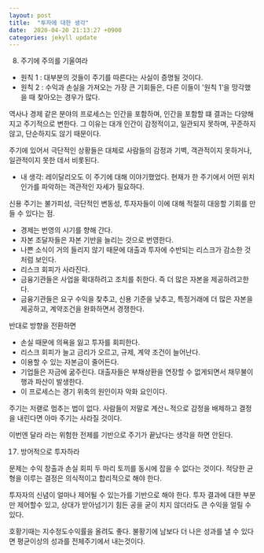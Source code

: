 ```yaml
---
layout: post
title:  "투자에 대한 생각"
date:  2020-04-20 21:13:27 +0900 
categories: jekyll update
---
```


8. 주기에 주의를 기울여라

* 원칙 1 : 대부분의 것들이 주기를 따른다는 사실이 증명될 것이다.
* 원칙 2 : 수익과 손실을 가져오는 가장 큰 기회들은, 다른 이들이 '원칙 1'을 망각했을 때 찾아오는 경우가 많다.

역사나 경제 같은 분야의 프로세스는 인간을 포함하며, 인간을 포함할 떄 결과는 다양해지고 주기적으로 변한다.
그 이유는 대개 인간이 감정적이고, 일관되지 못하며, 꾸준하지 않고, 단순하지도 않기 때문이다.

주기에 있어서 극단적인 상황들은 대체로 사람들의 감정과 기벽, 객관적이지 못하거나, 일관적이지 못한 데서 비롯된다.

- 내 생각: 레이달리오도 이 주기에 대해 이야기했었다. 현재가 한 주기에서 어떤 위치인가를 파악하는 객관적인 자세가 필요하다.

신용 주기는 불가피성, 극단적인 변동성, 투자자들이 이에 대해 적절히 대응할 기회를 만들 수 있다는 점.

- 경제는 번영의 시기를 향해 간다.
- 자본 조달자들은 자본 기반을 늘리는 것으로 번영한다.
- 나쁜 소식이 거의 들리지 않기 때문에 대출과 투자에 수반되는 리스크가 감소한 것처럼 보인다.
- 리스크 회피가 사라진다.
- 금융기관들은 사업을 확대하려고 조치를 취한다. 즉 더 많은 자본을 제공하려고한다.
- 금융기관들은 요구 수익을 찾추고, 신용 기준을 낮추고, 특정거래에 더 많은 자본을 제공하고, 계약조건을 완화하면서 경쟁한다.

반대로 방향을 전환하면
- 손실 때문에 의욕을 잃고 투자를 회피한다.
- 리스크 회피가 늘고 금리가 오르고, 규제, 계약 조건이 늘어난다.
- 이용할 수 있는 자본금이 줄어든다.
- 기업들은 자금에 굶주린다. 대출자들은 부채상환을 연장할 수 없게되면서 채무불이행과 파산이 발생한다.
- 이 프로세스는 경기 위축의 원인이자 악화 요인이다.

주기는 저랟로 멈추는 법이 없다. 사람들이 저말로 계산ㄴ적으로 감정을 배제하고 결정을 내린다면 아마 주기는 사라질 것이다.

이번엔 달라 라는 위험한 전제를 기반으로 주기가 끝났다는 생각을 하면 안된다.

17. 방어적으로 투자하라

문제는 수익 창출과 손실 회피 두 마리 토끼를 동시에 잡을 수 없다는 것이다.
적당한 균형을 이루는 결정은 의식적이고 합리적으로 해야 한다.

투자자의 신념이 얼마나 제어될 수 있는가를 기반으로 해야 한다. 투자 결과에 대한 부분만 제어할수 있고,
상대가 받아넘기기 힘든 공을 굳이 치지 않더라도 큰 수익을 얼릴 수 있다.

호황기때는 지수정도수익률을 올려도 좋다. 불황기에 남보다 더 나은 성과를 낼 수 있다면 평균이상의 성과를 전체주기에서 내는것이다.
